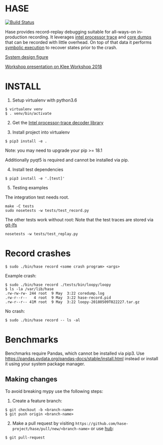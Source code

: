 # HASE

[![Build Status](https://travis-ci.org/hase-project/hase.svg?branch=master)](https://travis-ci.org/hase-project/hase)

Hase provides record-replay debugging suitable for all-ways-on in-production recording.
It leverages [intel processor trace](https://software.intel.com/en-us/blogs/2013/09/18/processor-tracing)
and [core dumps](https://en.wikipedia.org/wiki/Core_dump) that can be recorded with
little overhead.
On top of that data it performs [symbolic execution](https://github.com/angr/angr)
to recover states prior to the crash.

[System design figure](https://dl.thalheim.io/o-SUOvpks1NlMsggEjCfOQ/complete-design.html)

[Workshop presentation on Klee Workshop 2018](https://docs.google.com/presentation/d/1QeJtKAtLsBbpX9U-llUe_zOLeJpCCq-p8frFMmj9cd4/edit?usp=sharing)

# INSTALL

1. Setup virtualenv with python3.6

```console
$ virtualenv venv
$ . venv/bin/activate
```

2. Get the [Intel processor-trace decoder library](https://github.com/01org/processor-trace)

3. Install project into virtualenv

```console
$ pip3 install -e .
```

Note: you may need to upgrade your pip >= 18.1

Additionally pyqt5 is required and cannot be installed via pip. 

4. Install test dependencies

```console
$ pip3 install -e '.[test]'
```

5. Testing examples

The integration test needs root.

```console
make -C tests
sudo nosetests -w tests/test_record.py
```

The other tests work without root:
Note that the test traces are stored via [git-lfs](https://git-lfs.github.com/)

```console
nosetests -w tests/test_replay.py
```

# Record crashes

```console
$ sudo ./bin/hase record <some crash program> <args>
```

Example crash:

```console
$ sudo ./bin/hase record ./tests/bin/loopy/loopy
$ ls -la /var/lib/hase
.rw-rw-rw- 244 root  9 May  3:22 coredump.log
.rw-r--r--   4 root  9 May  3:22 hase-record.pid
.rw-r--r-- 41M root  9 May  3:22 loopy-20180509T022227.tar.gz
```

No crash:

```console
$ sudo ./bin/hase record -- ls -al
```

# Benchmarks

Benchmarks require Pandas, which cannot be installed via pip3.
Use https://pandas.pydata.org/pandas-docs/stable/install.html instead or install
it using your system package manager.

## Making changes

To avoid breaking mypy use the following steps:

1. Create a feature branch:

```console
$ git checkout -b <branch-name> 
$ git push origin <branch-name>
```

2. Make a pull request by visiting `https://github.com/hase-project/hase/pull/new/<branch-name>` or use [hub](https://hub.github.com):

```console
$ git pull-request
```
